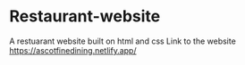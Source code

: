 # Restaurant-website
A restuarant website built on html and css
Link to the website https://ascotfinedining.netlify.app/
